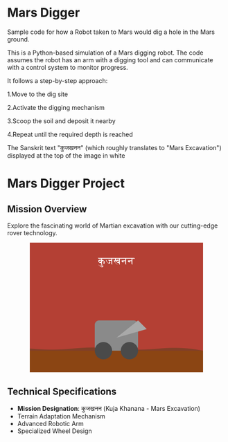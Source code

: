 # Mars Digger
Sample code for how a Robot taken to Mars would dig a hole in the Mars ground. 

This is a Python-based simulation of a Mars digging robot. The code assumes the robot has an arm with a digging tool and can communicate with a control system to monitor progress. 

It follows a step-by-step approach:

1.Move to the dig site

2.Activate the digging mechanism

3.Scoop the soil and deposit it nearby

4.Repeat until the required depth is reached

The Sanskrit text "कुजखनन" (which roughly translates to "Mars Excavation") displayed at the top of the image in white
# Mars Digger Project

## Mission Overview
Explore the fascinating world of Martian excavation with our cutting-edge rover technology.

<p align="center">
  <img src="mars-digger.svg" alt="Mars Digger with Sanskrit Text" width="400" height="300">
</p>

## Technical Specifications
- **Mission Designation**: कुजखनन (Kuja Khanana - Mars Excavation)
- Terrain Adaptation Mechanism
- Advanced Robotic Arm
- Specialized Wheel Design
